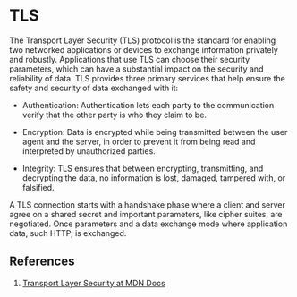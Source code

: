 # TLS

The Transport Layer Security (TLS) protocol is the standard for enabling two networked applications or devices to exchange information privately and robustly. Applications that use TLS can choose their security parameters, which can have a substantial impact on the security and reliability of data. TLS provides three primary services that help ensure the safety and security of data exchanged with it:

* Authentication: Authentication lets each party to the communication verify that the other party is who they claim to be.

* Encryption: Data is encrypted while being transmitted between the user agent and the server, in order to prevent it from being read and interpreted by unauthorized parties.

* Integrity: TLS ensures that between encrypting, transmitting, and decrypting the data, no information is lost, damaged, tampered with, or falsified.

A TLS connection starts with a handshake phase where a client and server agree on a shared secret and important parameters, like cipher suites, are negotiated. Once parameters and a data exchange mode where application data, such HTTP, is exchanged.

## References

1. [Transport Layer Security at MDN Docs](https://developer.mozilla.org/en-US/docs/Web/Security/Transport_Layer_Security)
